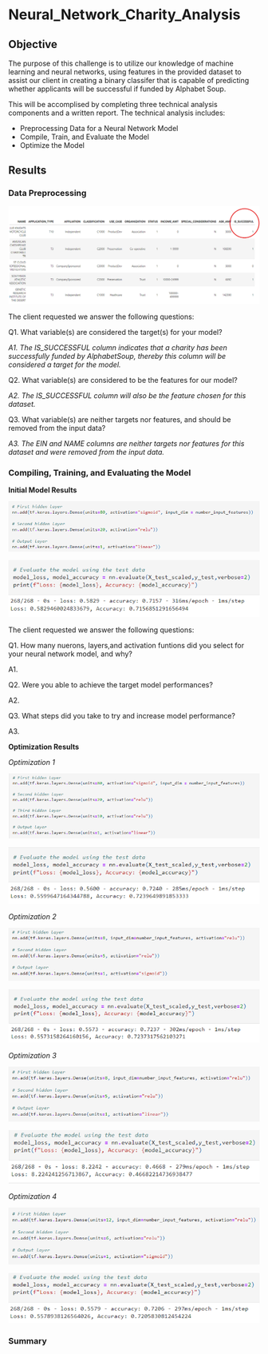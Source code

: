 # Neural_Network_Charity_Analysis

## Objective

The purpose of this challenge is to utilize our knowledge of machine learning and neural networks, using features in the provided dataset to assist our client in creating a binary classifer that is capable of predicting whether applicants will be successful if funded by Alphabet Soup.

This will be accomplised by completing three technical analysis components and a written report.  The technical analysis includes:
- Preprocessing Data for a Neural Network Model
- Compile, Train, and Evaluate the Model
- Optimize the Model

## Results 

### Data Preprocessing

![](Resources/Target_Feature_Column.png)

The client requested we answer the following questions:

Q1. What variable(s) are considered the target(s) for your model?

*A1. The IS_SUCCESSFUL column indicates that a charity has been successfully funded by AlphabetSoup, thereby this column will be considered a target for the model.*

Q2. What variable(s) are considered to be the features for our model?

*A2. The IS_SUCCESSFUL column will also be the feature chosen for this dataset.*

Q3. What variable(s) are neither targets nor features, and should be removed from the input data?

*A3. The EIN and NAME columns are neither targets nor features for this dataset and were removed from the input data.*

### Compiling, Training, and Evaluating the Model

**Initial Model Results**

![](Resources/Attempt0.png)

![](Resources/Attempt0a.png)

The client requested we answer the following questions:

Q1. How many nuerons, layers,and activation funtions did you select for your neural network model, and why?

A1.

Q2. Were you able to achieve the target model performances?

A2.

Q3. What steps did you take to try and increase model performance?

A3.

**Optimization Results**

*Optimization 1*

![](Resources/Attempt1.png)

![](Resources/Attempt1a.png)

*Optimization 2* 

![](Resources/Attempt2.png)

![](Resources/Attempt2a.png)

*Optimization 3*

![](Resources/Attempt3.png)

![](Resources/Attempt3a.png)

*Optimization 4*

![](Resources/Attempt4.png)

![](Resources/Attempt4a.png)

### Summary


